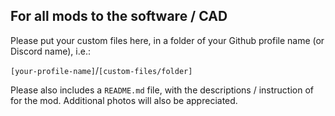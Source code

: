 ## For all mods to the software / CAD

Please put your custom files here, in a folder of your Github profile name (or Discord name), i.e.:

`[your-profile-name]`/`[custom-files/folder]`



Please also includes a `README.md` file, with the descriptions / instruction of for the mod. Additional photos will also be appreciated.
